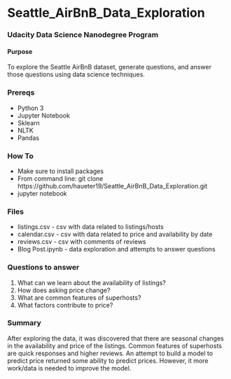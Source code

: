 # Seattle_AirBnB_Data_Exploration
### Udacity Data Science Nanodegree Program

#### Purpose
To explore the Seattle AirBnB dataset, generate questions, and answer those questions using data science techniques.

### Prereqs
<ul>
  <li>Python 3</li>
  <li>Jupyter Notebook</li>
  <li>Sklearn</li>
  <li>NLTK</li>
  <li>Pandas</li>
</ul>

### How To
<ul>
  <li>Make sure to install packages</li>
  <li>From command line: git clone https://github.com/haueter19/Seattle_AirBnB_Data_Exploration.git</li>
  <li>jupyter notebook</li>
</ul>

### Files
<ul>
  <li>listings.csv - csv with data related to listings/hosts</li>
  <li>calendar.csv - csv with data related to price and availability by date</li>
  <li>reviews.csv - csv with comments of reviews</li>
  <li>Blog Post.ipynb - data exploration and attempts to answer questions</li>
</ul>

### Questions to answer
1. What can we learn about the availability of listings?
2. How does asking price change?
3. What are common features of superhosts?
4. What factors contribute to price?

### Summary
After exploring the data, it was discovered that there are seasonal changes in the availability and price of the listings. Common features of superhosts are quick responses and higher reviews. An attempt to build a model to predict price returned some ability to predict prices. However, it more work/data is needed to improve the model. 

